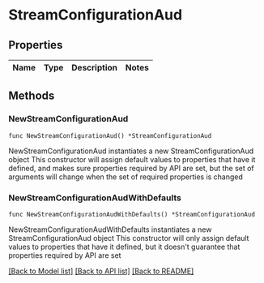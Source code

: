# StreamConfigurationAud

## Properties

Name | Type | Description | Notes
------------ | ------------- | ------------- | -------------

## Methods

### NewStreamConfigurationAud

`func NewStreamConfigurationAud() *StreamConfigurationAud`

NewStreamConfigurationAud instantiates a new StreamConfigurationAud object
This constructor will assign default values to properties that have it defined,
and makes sure properties required by API are set, but the set of arguments
will change when the set of required properties is changed

### NewStreamConfigurationAudWithDefaults

`func NewStreamConfigurationAudWithDefaults() *StreamConfigurationAud`

NewStreamConfigurationAudWithDefaults instantiates a new StreamConfigurationAud object
This constructor will only assign default values to properties that have it defined,
but it doesn't guarantee that properties required by API are set


[[Back to Model list]](../README.md#documentation-for-models) [[Back to API list]](../README.md#documentation-for-api-endpoints) [[Back to README]](../README.md)


